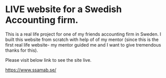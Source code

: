 # LIVE website for a Swedish Accounting firm.
This is a real life project for one of my friends accounting firm in Sweden. I built this website from scratch with help of of my mentor (since this is the first real life website- my mentor guided me and I want to give tremendous thanks for this). 

Please visit below link to see the site live. 

https://www.ssamab.se/
